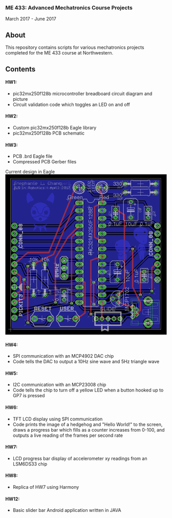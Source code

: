 ### ME 433: Advanced Mechatronics Course Projects
March 2017 - June 2017

## About
This repository contains scripts for various mechatronics projects completed for the ME 433 course at Northwestern.

## Contents
#### HW1:<br>
* pic32mx250f128b microcontroller breadboard circuit diagram and picture<br>
* Circuit validation code which toggles an LED on and off

#### HW2:<br>
* Custom pic32mx250f128b Eagle library
* pic32mx250f128b PCB schematic

#### HW3:<br>
* PCB .brd Eagle file
* Compressed PCB Gerber files

Current design in Eagle<br>
![Board](https://github.com/stephanniec/stephanniec_ME433_2017/blob/master/imgs/pcb.png)

#### HW4:<br>
* SPI communication with an MCP4902 DAC chip
* Code tells the DAC to output a 10Hz sine wave and 5Hz triangle wave

#### HW5:<br>
* I2C communication with an MCP23008 chip
* Code tells the chip to turn off a yellow LED when a button hooked up to GP7 is pressed

#### HW6:<br>
* TFT LCD display using SPI communication
* Code prints the image of a hedgehog and "Hello World!" to the screen, draws a progress bar which fills as a counter increases from 0-100, and outputs a live reading of the frames per second rate

#### HW7:<br>
* LCD progress bar display of accelerometer xy readings from an LSM6DS33 chip

#### HW8:<br>
* Replica of HW7 using Harmony

#### HW12:<br>
* Basic slider bar Android application written in JAVA
